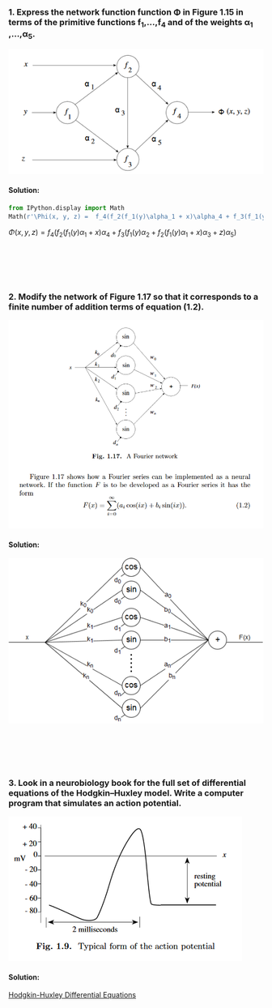 
### 1. Express the network function function Φ in Figure 1.15 in terms of the primitive functions f<sub>1</sub>,...,f<sub>4</sub> and of the weights α<sub>1</sub> ,...,α<sub>5</sub>.

![Figure 1.15](images/figure115.png)

#### Solution:


```python
from IPython.display import Math
Math(r'\Phi(x, y, z) =  f_4(f_2(f_1(y)\alpha_1 + x)\alpha_4 + f_3(f_1(y)\alpha_2 + f_2(f_1(y)\alpha_1 + x)\alpha_3 + z)\alpha_5)')
```




$\displaystyle \Phi(x, y, z) =  f_4(f_2(f_1(y)\alpha_1 + x)\alpha_4 + f_3(f_1(y)\alpha_2 + f_2(f_1(y)\alpha_1 + x)\alpha_3 + z)\alpha_5)$



<br>
<br>
<br>
<br>

### 2. Modify the network of Figure 1.17 so that it corresponds to a finite number of addition terms of equation (1.2).

![Figure 1.17 and Equation 1.2](images/figure117.png)

#### Solution:

![Answer 2](images/answer2.png)

<br>
<br>
<br>
<br>

### 3. Look in a neurobiology book for the full set of differential equations of the Hodgkin–Huxley model. Write a computer program that simulates an action potential.

![Figure 1.9](images/figure19.png)

#### Solution:

[Hodgkin-Huxley Differential Equations](http://www.math.mcgill.ca/gantumur/docs/reps/RyanSicilianoHH.pdf)
